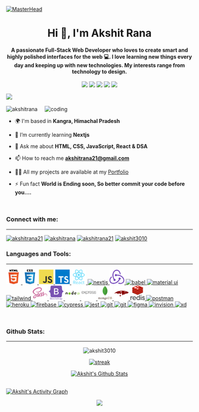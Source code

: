 [![MasterHead](https://user-images.githubusercontent.com/56001279/169477251-aa2fe072-f757-4b63-a480-58302b3a5df9.gif)](https://github.com/akshit3010)

<h1 align="center">Hi 👋, I'm Akshit Rana</h1>
<h4 align="center">A passionate Full-Stack Web Developer who loves to create smart and highly polished interfaces for the web 💻. I love learning new things every day and keeping up with new technologies. My interests range from technology to design.</h4>


<p align= "center">
<img src="https://img.shields.io/badge/M-MongoDB-brightgreen"/>
<img src="https://img.shields.io/badge/E-Express-black"/>
<img src="https://img.shields.io/badge/R-React-skyblue"/>
<img src="https://img.shields.io/badge/N-Node-green"/>
<img src="https://img.shields.io/badge/JS-Javascript-yellow"/>
</p>

![](https://img.shields.io/static/v1?label=Profile+Views&message=12345&color=007ec6)

<!---
[![MasterHead](https://raw.githubusercontent.com/PolarBearGG/PolarBearGG/master/web-developer.gif)](https://github.com/akshit3010)
<br/>
-->

<img align="right" alt="coding" width="400" src="https://user-images.githubusercontent.com/56001279/169039511-a3887a25-f6aa-449c-a269-82372aaa8618.gif"/>

<p align="left"> <img src="https://komarev.com/ghpvc/?username=Akshit3010&label=Profile%20views&color=0e75b6&style=flat" alt="akshitrana" /> </p>

- 🌍 I'm based in **Kangra, Himachal Pradesh**

- 🌱 I’m currently learning **Nextjs**

- 💬 Ask me about **HTML, CSS, JavaScript, React & DSA**

- 📫 How to reach me **akshitrana21@gmail.com**

- 👨‍💻 All my projects are available at my [Portfolio](https://akshit3010.github.io/)

- ⚡ Fun fact **World is Ending soon, So better commit your code before you....**

<br/>

<h3 align="left">Connect with me:</h3>
<hr>
<p align="left">
 <a href="https://akshit3010.github.io/" target="_blank"><img align="center" src="https://img.shields.io/badge/my_portfolio-000?style=for-the-badge&logo=ko-fi&logoColor=white" alt="akshitrana21" /></a>
<a href="https://www.linkedin.com/in/akshit-rana-10/" target="_blank"><img align="center" src="https://img.shields.io/badge/linkedin-%230077B5.svg?style=for-the-badge&logo=linkedin&logoColor=white" alt="akshitrana"  /></a>  
 <a href="https://www.hackerrank.com/akshitrana21" target="_blank"><img align="center" src="https://img.shields.io/badge/-Hackerrank-2EC866?style=for-the-badge&logo=HackerRank&logoColor=white" alt="akshitrana21" /></a> 
<a href="https://codepen.io/akshit3010" target="_blank"><img align="center" src="https://img.shields.io/badge/Codepen-000000?style=for-the-badge&logo=codepen&logoColor=white" alt="akshit3010" /></a>
   
</p>

<h3 align="left">Languages and Tools:</h3>
<hr>
  
<p align="left"> <a href="https://www.w3.org/html/" target="_blank" rel="noreferrer"> <img src="https://raw.githubusercontent.com/devicons/devicon/master/icons/html5/html5-original-wordmark.svg" alt="html5" width="40" height="40"/> </a><a href="https://www.w3schools.com/css/" target="_blank" rel="noreferrer"> <img src="https://raw.githubusercontent.com/devicons/devicon/master/icons/css3/css3-original-wordmark.svg" alt="css3" width="40" height="40"/> </a><a href="https://developer.mozilla.org/en-US/docs/Web/JavaScript" target="_blank" rel="noreferrer"> <img src="https://raw.githubusercontent.com/devicons/devicon/master/icons/javascript/javascript-original.svg" alt="javascript" width="40" height="40"/> </a><a href="https://www.typescriptlang.org/" target="_blank" rel="noreferrer"> <img src="https://raw.githubusercontent.com/devicons/devicon/master/icons/typescript/typescript-original.svg" alt="typescript" width="40" height="40"/> </a><a href="https://reactjs.org/" target="_blank" rel="noreferrer"> <img src="https://raw.githubusercontent.com/devicons/devicon/master/icons/react/react-original-wordmark.svg" alt="react" width="40" height="40"/> </a> <a href="https://nextjs.org/" target="_blank" rel="noreferrer"> <img src="https://cdn.worldvectorlogo.com/logos/nextjs-2.svg" alt="nextjs" width="40" height="40"/> </a> <a href="https://redux.js.org" target="_blank" rel="noreferrer"> <img src="https://raw.githubusercontent.com/devicons/devicon/master/icons/redux/redux-original.svg" alt="redux" width="40" height="40"/> </a><a href="https://babeljs.io/" target="_blank" rel="noreferrer"> <img src="https://www.vectorlogo.zone/logos/babeljs/babeljs-icon.svg" alt="babel" width="40" height="40"/> </a><a href="https://mui.com/" target="_blank" rel="noreferrer"> <img src="https://mui.com/static/logo.png" alt="material ui" width="40" height="40"/> </a><a href="https://tailwindcss.com/" target="_blank" rel="noreferrer"> <img src="https://www.vectorlogo.zone/logos/tailwindcss/tailwindcss-icon.svg" alt="tailwind" width="40" height="40"/> </a><a href="https://sass-lang.com" target="_blank" rel="noreferrer"> <img src="https://raw.githubusercontent.com/devicons/devicon/master/icons/sass/sass-original.svg" alt="sass" width="40" height="40"/> </a><a href="https://getbootstrap.com" target="_blank" rel="noreferrer"><img src="https://raw.githubusercontent.com/devicons/devicon/master/icons/bootstrap/bootstrap-plain-wordmark.svg" alt="bootstrap" width="40" height="40"/> </a><a href="https://nodejs.org" target="_blank" rel="noreferrer"> <img src="https://raw.githubusercontent.com/devicons/devicon/master/icons/nodejs/nodejs-original-wordmark.svg" alt="nodejs" width="40" height="40"/> </a>  <a href="https://expressjs.com" target="_blank" rel="noreferrer"> <img src="https://raw.githubusercontent.com/devicons/devicon/master/icons/express/express-original-wordmark.svg" alt="express" width="40" height="40"/> </a><a href="https://www.mongodb.com/" target="_blank" rel="noreferrer"> <img src="https://raw.githubusercontent.com/devicons/devicon/master/icons/mongodb/mongodb-original-wordmark.svg" alt="mongodb" width="40" height="40"/> </a><a href="https://mongoosejs.com/" target="_blank" rel="noreferrer"> <img src="https://raw.githubusercontent.com/github/explore/80688e429a7d4ef2fca1e82350fe8e3517d3494d/topics/mongoose/mongoose.png" alt="mongoose" width="40" height="40"/> </a><a href="https://redis.io" target="_blank" rel="noreferrer"> <img src="https://raw.githubusercontent.com/devicons/devicon/master/icons/redis/redis-original-wordmark.svg" alt="redis" width="40" height="40"/> </a> <a href="https://postman.com" target="_blank" rel="noreferrer"> <img src="https://www.vectorlogo.zone/logos/getpostman/getpostman-icon.svg" alt="postman" width="40" height="40"/> </a><a href="https://heroku.com" target="_blank" rel="noreferrer"> <img src="https://www.vectorlogo.zone/logos/heroku/heroku-icon.svg" alt="heroku" width="40" height="40"/> </a><a href="https://firebase.google.com/" target="_blank" rel="noreferrer"> <img src="https://www.vectorlogo.zone/logos/firebase/firebase-icon.svg" alt="firebase" width="40" height="40"/> </a>  <a href="https://www.cypress.io" target="_blank" rel="noreferrer"> <img src="https://iconape.com/wp-content/files/gj/370774/svg/370774.svg" alt="cypress" width="40" height="40"/> </a>  <a href="https://jestjs.io" target="_blank" rel="noreferrer"> <img src="https://www.vectorlogo.zone/logos/jestjsio/jestjsio-icon.svg" alt="jest" width="40" height="40"/> </a><a href="https://git-scm.com/" target="_blank" rel="noreferrer"> <img src="https://www.vectorlogo.zone/logos/git-scm/git-scm-icon.svg" alt="git" width="40" height="40"/> </a><a href="https://code.visualstudio.com/" target="_blank" rel="noreferrer"> <img src="https://upload.wikimedia.org/wikipedia/commons/thumb/9/9a/Visual_Studio_Code_1.35_icon.svg/2048px-Visual_Studio_Code_1.35_icon.svg.png" alt="git" width="40" height="40"/> </a><a href="https://www.figma.com/" target="_blank" rel="noreferrer"> <img src="https://www.vectorlogo.zone/logos/figma/figma-icon.svg" alt="figma" width="40" height="40"/> </a><a href="https://www.invisionapp.com/" target="_blank" rel="noreferrer"> <img src="https://www.vectorlogo.zone/logos/invisionapp/invisionapp-icon.svg" alt="invision" width="40" height="40"/> </a> <a href="https://www.adobe.com/products/xd.html" target="_blank" rel="noreferrer"> <img src="https://cdn.worldvectorlogo.com/logos/adobe-xd.svg" alt="xd" width="40" height="40"/> </a> </p>
 
<br/>

<h3 align="left">Github Stats:</h3>
<hr>
<p align="center"><img align="center" src="https://github-readme-stats.vercel.app/api/top-langs?username=akshit3010&langs_count=10&show_icons=true&locale=en&layout=compact&theme=react&hide_border=true&bg_color=0D1117,000000,130F40" alt="akshit3010" /></p>

<p align="center">
    <a href="https://github.com/Akshit3010/github-readme-streak-stats">
        <img title=":fire: Get streak stats for your profile at git.io/streak-stats" alt="streak" src="https://github-readme-streak-stats.herokuapp.com/?user=Akshit3010&theme=black-ice&hide_border=true&stroke=0000&bg_color=0,000000,130F40,012780"/>
    </a>
</p>
<p align="center">
    <a href="https://github.com/Akshit3010/github-readme-stats"><img alt="Akshit's Github Stats" src="https://github-readme-stats.vercel.app/api?username=Akshit3010&show_icons=true&count_private=true&show_owner=ture&theme=react&hide_border=true&bg_color=0,000000,190F40,190F40" /></a>
    </p>
 
<br/>
<a href="https://github.com/Akshit3010/github-readme-activity-graph"><img alt="Akshit's Activity Graph" src="https://activity-graph.herokuapp.com/graph?username=Akshit3010&bg_color=0D1117&color=5BCDEC&line=5BCDEC&point=FFFFFF&hide_border=true" /></a>
<br/>

<p align="center">
  <img  src="https://raw.githubusercontent.com/Trilokia/Trilokia/379277808c61ef204768a61bbc5d25bc7798ccf1/bottom_header.svg">
 </p>
